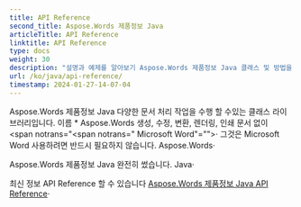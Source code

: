 ```yaml
---
title: API Reference
second_title: Aspose.Words 제품정보 Java
articleTitle: API Reference
linktitle: API Reference
type: docs
weight: 30
description: "설명과 예제를 알아보기 Aspose.Words 제품정보 Java 클래스 및 방법을 생성, 변환, 수정, 렌더링, 및 인쇄 문서를 사용하지 않고 Microsoft Word·"
url: /ko/java/api-reference/
timestamp: 2024-01-27-14-07-04
---
```


Aspose.Words 제품정보 Java 다양한 문서 처리 작업을 수행 할 수있는 클래스 라이브러리입니다. 이름 * Aspose.Words 생성, 수정, 변환, 렌더링, 인쇄 문서 없이 <span notrans="<span notrans=" Microsoft Word"=""></span>· 그것은 Microsoft Word 사용하려면 반드시 필요하지 않습니다. Aspose.Words·

Aspose.Words 제품정보 Java 완전히 썼습니다. Java·

최신 정보 API Reference 할 수 있습니다 [Aspose.Words 제품정보 Java API Reference](https://reference.aspose.com/words/java/)·
